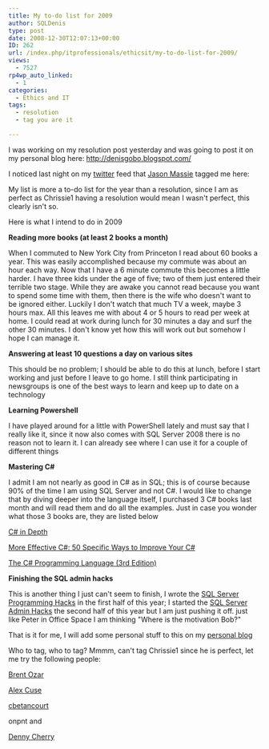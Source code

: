 ```yaml
---
title: My to-do list for 2009
author: SQLDenis
type: post
date: 2008-12-30T12:07:13+00:00
ID: 262
url: /index.php/itprofessionals/ethicsit/my-to-do-list-for-2009/
views:
  - 7527
rp4wp_auto_linked:
  - 1
categories:
  - Ethics and IT
tags:
  - resolution
  - tag you are it

---
```

I was working on my resolution post yesterday and was going to post it on my personal blog here: http://denisgobo.blogspot.com/
  
I noticed last night on my [twitter][1] feed that [Jason Massie][2] tagged me here:
  
My list is more a to-do list for the year than a resolution, since I am as perfect as Chrissie1 having a resolution would mean I wasn't perfect, this clearly isn't so.

Here is what I intend to do in 2009

**Reading more books (at least 2 books a month)**
  
When I commuted to New York City from Princeton I read about 60 books a year. This was easily accomplished because my commute was about an hour each way. Now that I have a 6 minute commute this becomes a little harder. I have three kids under the age of five; two of them just entered their terrible two stage. While they are awake you cannot read because you want to spend some time with them, then there is the wife who doesn't want to be ignored either. Luckily I don't watch that much TV a week, maybe 3 hours max. All this leaves me with about 4 or 5 hours to read per week at home. I could read at work during lunch for 30 minutes a day and surf the other 30 minutes. I don't know yet how this will work out but somehow I hope I can manage it.

**Answering at least 10 questions a day on various sites**
  
This should be no problem; I should be able to do this at lunch, before I start working and just before I leave to go home. I still think participating in newsgroups is one of the best ways to learn and keep up to date on a technology

**Learning Powershell**
  
I have played around for a little with PowerShell lately and must say that I really like it, since it now also comes with SQL Server 2008 there is no reason not to learn it. I can already see where I can use it for a couple of different things

**Mastering C#**
  
I admit I am not nearly as good in C# as in SQL; this is of course because 90% of the time I am using SQL Server and not C#. I would like to change that by diving deeper into the language itself, I purchased 3 C# books last month and will read them and do all the examples. Just in case you wonder what those 3 books are, they are listed below
  
[C# in Depth][3]
  
[More Effective C#: 50 Specific Ways to Improve Your C#][4]
  
[The C# Programming Language (3rd Edition)][5] 

**Finishing the SQL admin hacks** 
  
This is another thing I just can't seem to finish, I wrote the [SQL Server Programming Hacks][6] in the first half of this year; I started the [SQL Server Admin Hacks][7] the second half of this year but I am just pushing it off. just like Peter in Office Space I am thinking "Where is the motivation Bob?"

That is it for me, I will add some personal stuff to this on my [personal blog][8]

Who to tag, who to tag? Mmmm, can't tag Chrissie1 since he is perfect, let me try the following people:
  
[Brent Ozar][9]
  
[Alex Cuse][10]
  
[cbetancourt][11]
  
onpnt and
  
[Denny Cherry][12]

 [1]: http://twitter.com/DenisGobo
 [2]: http://twitter.com/statisticsio/status/1085387187
 [3]: http://www.amazon.com/gp/product/1933988363?ie=UTF8&tag=sql08-20&linkCode=xm2&camp=1789&creativeASIN=1933988363
 [4]: http://www.amazon.com/gp/product/0321485890?ie=UTF8&tag=sql08-20&linkCode=xm2&camp=1789&creativeASIN=0321485890
 [5]: http://www.amazon.com/gp/product/0321562992?ie=UTF8&tag=sql08-20&linkCode=xm2&camp=1789&creativeASIN=0321562992
 [6]: http://forum.ltd.local/viewtopic.php?f=17&t=306
 [7]: http://wiki.ltd.local/index.php/SQL_Server_Admin_Hacks
 [8]: http://denisgobo.blogspot.com/
 [9]: http://www.brentozar.com/
 [10]: http://www.alexcuse.com/
 [11]: http://claude.betancourt.us/
 [12]: http://itknowledgeexchange.techtarget.com/sql-server/